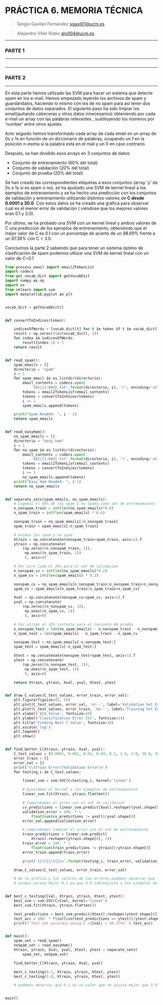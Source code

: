 
PRÁCTICA 6. MEMORIA TÉCNICA
===============	

> Sergio Gavilán Fernández <sgavil01@ucm.es>

> Alejandro Villar Rubio <alvill04@ucm.es>



---

### PARTE 1

---

```py

```

---

### PARTE 2

---

En esta parte hemos utilizado las SVM para hacer un sistema que detecte spam en los e-mail. Hemos empezado leyendo los archivos de spam y guardándalos, haciendo lo mismo con los de no spam para así tener dos conjuntos de datos separados. El siguiente paso ha sido limpiar los email(quitando cabeceras y otros datos innecesarios) obteniendo por cada e-mail un array con las palabras relevantes , sustituyendo los números por 'number' entre otros ajustes.

Acto seguido hemos transformado cada array de cada email en un array de 0s y 1s en función de un diccionario de palabras, ocupando un 1 en la posición n-esima si la palabra está en el mail y un 0 en caso contrario.

Después, se han dividido esos arrays en 3 conjuntos de datos:  
* Conjunto de entrenamiento (60% del total)
* Conjunto de validación (20% del total)
* Conjunto de prueba (20% del total)

Se han creado las correspondientes etiquetas a esos conjuntos (array 'y' de 0s o 1s si es spam o no), se ha ajustado una SVM de kernel lineal a los ejemplos de entrenamiento y se ha hecho una predicción con los conjuntos de validación y entrenamiento utilizando distintos valores de **C desde 0.0001 a 30.0**. Con estos datos se ha creado una gráfica para observar cuál es el menor error de validación ( viéndose que los mejores valores eran 0.1 y 3.0). 

Por último, se ha probado una SVM con un kernel lineal y ambos valores de C una predicción de los ejemplos de entrenamiento, obteniendo que el mejor valor de C es 0.1 con un porcentaje de acierto de un *98.69%* frente a un *97.38%* con C = 3.0.

Concluimos la parte 2 sabiendo que para tener un sistema óptimo de clasificación de spam podemos utilizar una SVM de kernel lineal con un valor de *C=0.1*


```py
from process_email import email2TokenList
import codecs
from get_vocab_dict import getVocabDict
import numpy as np
import os
from sklearn import svm
import matplotlib.pyplot as plt


vocab_dict = getVocabDict()


def convertToIndices(token):

    indicesOfWords = [vocab_dict[t] for t in token if t in vocab_dict]
    result = np.zeros((len(vocab_dict), 1))
    for index in indicesOfWords:
        result[index-1] = 1
    return result


def read_spam():
    spam_emails = []
    directorio = "spam"
    i = 1
    for spam_email in os.listdir(directorio):
        email_contents = codecs.open(
            '{0}/{1:04d}.txt'.format(directorio, i), 'r', encoding='utf-8', errors='ignore').read()
        tokens = email2TokenList(email_contents)
        tokens = convertToIndices(tokens)
        i += 1
        spam_emails.append(tokens)

    print("Spam Readed: ", i - 1)
    return spam_emails


def read_easyHam():
    no_spam_emails = []
    directorio = "easy_ham"
    i = 1
    for no_spam in os.listdir(directorio):
        email_contents = codecs.open(
            '{0}/{1:04d}.txt'.format(directorio, i), 'r', encoding='utf-8', errors='ignore').read()
        tokens = email2TokenList(email_contents)
        tokens = convertToIndices(tokens)
        i += 1
        no_spam_emails.append(tokens)
    print("Easy Ham Readed: ", i-1)
    return no_spam_emails


def separate_sets(spam_emails, no_spam_emails):
    # Cogemos el 60% de los spam y no spams como set de entrenamiento
    n_nonspam_train = int(len(no_spam_emails)*0.6)
    n_spam_train = int(len(spam_emails) * 0.6)

    nonspam_train = no_spam_emails[:n_nonspam_train]
    spam_train = spam_emails[:n_spam_train]

    # Unimos los spam y no spam
    Xtrain = np.concatenate(nonspam_train+spam_train, axis=1).T
    ytrain = np.concatenate(
        (np.zeros((n_nonspam_train, 1)),
         np.ones((n_spam_train, 1))
         ), axis=0)

    # Por otro lado el 20% para el set de validacion
    n_nonspam_cv = int(len(no_spam_emails)*0.2)
    n_spam_cv = int(len(spam_emails) * 0.2)

    nonspam_cv = no_spam_emails[n_nonspam_train:n_nonspam_train+n_nonspam_cv]
    spam_cv = spam_emails[n_spam_train:n_spam_train+n_spam_cv]

    Xval = np.concatenate(nonspam_cv+spam_cv, axis=1).T
    yval = np.concatenate(
        (np.zeros((n_nonspam_cv, 1)),
         np.ones((n_spam_cv, 1))
         ), axis=0)

    # Por ultimo el 20% restante para el conjunto de prueba
    n_nonspam_test = len(no_spam_emails) - n_nonspam_train - n_nonspam_cv
    n_spam_test = len(spam_emails) - n_spam_train - n_spam_cv

    nonspam_test = no_spam_emails[-n_nonspam_test:]
    spam_test = spam_emails[-n_spam_test:]

    Xtest = np.concatenate(nonspam_test+spam_test, axis=1).T
    ytest = np.concatenate(
        (np.zeros((n_nonspam_test, 1)),
         np.ones((n_spam_test, 1))
         ), axis=0)

    return Xtrain, ytrain, Xval, yval, Xtest, ytest


def draw_C_values(C_test_values, error_train, error_val):
    plt.figure(figsize=(8, 5))
    plt.plot(C_test_values, error_val, 'or--', label='Validation Set Error')
    plt.plot(C_test_values, error_train, 'bo--', label='Training Set Error')
    plt.xlabel('$C$ Value', fontsize=16)
    plt.ylabel('Classification Error [%]', fontsize=14)
    plt.title('Finding Best C Value', fontsize=18)
    plt.xscale('log')
    plt.legend()
    plt.show()


def find_better_C(Xtrain, ytrain, Xval, yval):
    C_test_values = [0.0001, 0.001, 0.01, 0.03, 0.1, 1.0, 3.0, 10.0, 30.0]
    error_train = []
    error_val = []
    print('C\tTrain Error\tValidation Error\n')
    for testing_c in C_test_values:

        linear_svm = svm.SVC(C=testing_c, kernel='linear')

        # Ajustamos el kernel a los ejemplos de entrenamiento
        linear_svm.fit(Xtrain, ytrain.flatten())

        # Comprobamos el error con el set de validacion
        cv_predictions = linear_svm.predict(Xval).reshape((yval.shape[0], 1))
        validation_error = 100. * \
            float(sum(cv_predictions != yval))/yval.shape[0]
        error_val.append(validation_error)

        # comprobamos tambien el error con el set de entrenamiento
        train_predictions = linear_svm.predict(
            Xtrain).reshape((ytrain.shape[0], 1))
        train_error = 100. * \
            float(sum(train_predictions != ytrain))/ytrain.shape[0]
        error_train.append(train_error)

        print('{}\t{}\t{}\n'.format(testing_c, train_error, validation_error))

    draw_C_values(C_test_values, error_train, error_val)

    # De la gráfica y los valores de los errores podemos observar que los mejores valores de C son 0.1 y 3.0
    # aunque parece mejor 0.1 ya que 3.0 sobreajusta a los ejemplos de entrenamiento


def best_c_testing(Cval, Xtrain, ytrain, Xtest, ytest):
    best_svm = svm.SVC(C=Cval, kernel='linear')
    best_svm.fit(Xtrain, ytrain.flatten())

    test_predictions = best_svm.predict(Xtest).reshape((ytest.shape[0], 1))
    test_acc = 100. * float(sum(test_predictions == ytest))/ytest.shape[0]
    print(f'Test set accuracy using C ={Cval} = %0.2f%%' % test_acc)


def main():
    spam_set = read_spam()
    noSpam_set = read_easyHam()
    Xtrain, ytrain, Xval, yval, Xtest, ytest = separate_sets(
        spam_set, noSpam_set)

    find_better_C(Xtrain, ytrain, Xval, yval)

    best_c_testing(0.1, Xtrain, ytrain, Xtest, ytest)
    best_c_testing(3.0, Xtrain, ytrain, Xtest, ytest)

    # podemos observar que 0.1 es un valor que se ajusta mejor que 3.0


main()

```
